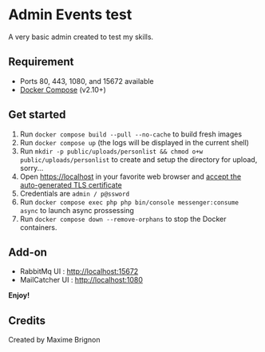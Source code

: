 # Admin Events test

A very basic admin created to test my skills.

## Requirement

* Ports 80, 443, 1080, and 15672 available
* [Docker Compose](https://docs.docker.com/compose/install/) (v2.10+)

## Get started

1. Run `docker compose build --pull --no-cache` to build fresh images
2. Run `docker compose up` (the logs will be displayed in the current shell)
3. Run `mkdir -p public/uploads/personlist && chmod o+w public/uploads/personlist` to create and setup the directory for upload, sorry...
4. Open [https://localhost](https://localhost) in your favorite web browser and [accept the auto-generated TLS certificate](https://stackoverflow.com/a/15076602/1352334)
5. Credentials are `admin / p@ssword`
6. Run `docker compose exec php php bin/console messenger:consume async` to launch async prossessing
7. Run `docker compose down --remove-orphans` to stop the Docker containers.

## Add-on

* RabbitMq UI : [http://localhost:15672](http://localhost:15672)
* MailCatcher UI : [http://localhost:1080](http://localhost:1080)

**Enjoy!**

## Credits

Created by Maxime Brignon
